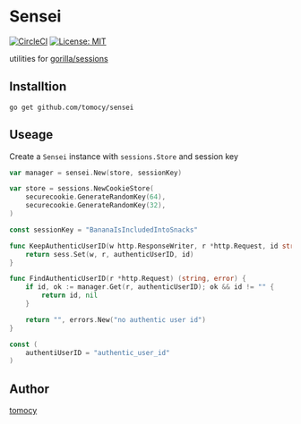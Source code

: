 # Sensei

[![CircleCI](https://circleci.com/gh/tomocy/sensei.svg?style=svg)](https://circleci.com/gh/tomocy/sensei)
[![License: MIT](https://img.shields.io/badge/License-MIT-yellow.svg)](https://opensource.org/licenses/MIT)

utilities for [gorilla/sessions](https://github.com/gorilla/sessions)

## Installtion
```
go get github.com/tomocy/sensei
```

## Useage
Create a `Sensei` instance with `sessions.Store` and session key
```go
var manager = sensei.New(store, sessionKey)

var store = sessions.NewCookieStore(
    securecookie.GenerateRandomKey(64),
    securecookie.GenerateRandomKey(32),
)

const sessionKey = "BananaIsIncludedIntoSnacks"
```

```go
func KeepAuthenticUserID(w http.ResponseWriter, r *http.Request, id string) error {
    return sess.Set(w, r, authenticUserID, id)
}

func FindAuthenticUserID(r *http.Request) (string, error) {
    if id, ok := manager.Get(r, authenticUserID); ok && id != "" {
        return id, nil
    }

    return "", errors.New("no authentic user id")
}

const (
    authentiUserID = "authentic_user_id"
)
```

## Author
[tomocy](https://github.com/tomocy)